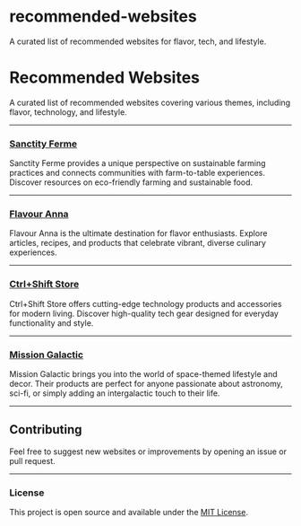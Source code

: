 # recommended-websites
A curated list of recommended websites for flavor, tech, and lifestyle.
# Recommended Websites

A curated list of recommended websites covering various themes, including flavor, technology, and lifestyle.

---

### [Sanctity Ferme](https://sanctityferme.in/)
Sanctity Ferme provides a unique perspective on sustainable farming practices and connects communities with farm-to-table experiences. Discover resources on eco-friendly farming and sustainable food.

---

### [Flavour Anna](https://flavouranna.com/)
Flavour Anna is the ultimate destination for flavor enthusiasts. Explore articles, recipes, and products that celebrate vibrant, diverse culinary experiences.

---

### [Ctrl+Shift Store](https://ctrlshiftstore.com/)
Ctrl+Shift Store offers cutting-edge technology products and accessories for modern living. Discover high-quality tech gear designed for everyday functionality and style.

---

### [Mission Galactic](https://missiongalactic.com.au/)
Mission Galactic brings you into the world of space-themed lifestyle and decor. Their products are perfect for anyone passionate about astronomy, sci-fi, or simply adding an intergalactic touch to their life.

---

## Contributing
Feel free to suggest new websites or improvements by opening an issue or pull request.

---

### License
This project is open source and available under the [MIT License](LICENSE).
